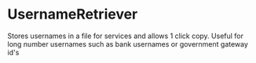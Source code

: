 # UsernameRetriever
Stores usernames in a file for services and allows 1 click copy. Useful for long number usernames such as bank usernames or government gateway id's
